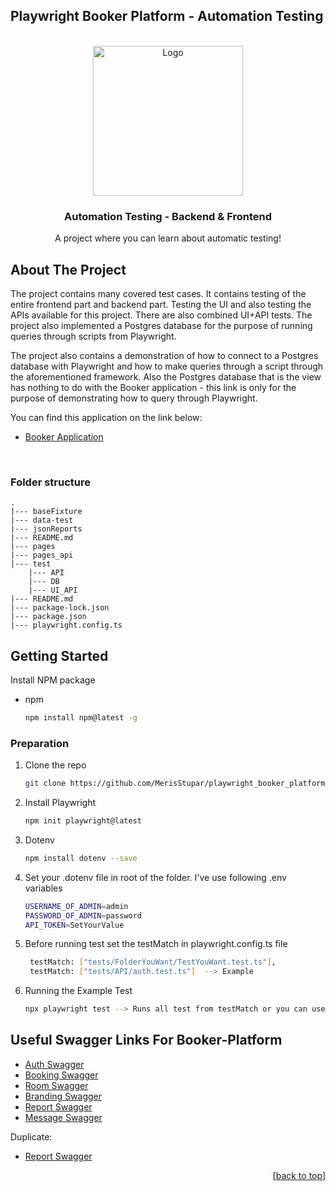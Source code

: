 <div id="top"></div>

## Playwright Booker Platform - Automation Testing


<div id="top"></div>

<br />
<div align="center">
  
<img src="https://pbs.twimg.com/profile_images/1318604600677527552/stk8sqYZ_400x400.png" alt="Logo" width="240" height="240">


  <h3 align="center">Automation Testing - Backend & Frontend</h3>

  <p align="center">
    A project where you can learn about automatic testing!
  </p>
</div>



## About The Project
The project contains many covered test cases. It contains testing of the entire frontend part and backend part. Testing the UI and also testing the APIs available for this project. There are also combined UI+API tests. The project also implemented a Postgres database for the purpose of running queries through scripts from Playwright.

The project also contains a demonstration of how to connect to a Postgres database with Playwright and how to make queries through a script through the aforementioned framework. Also the Postgres database that is the view has nothing to do with the Booker application - this link is only for the purpose of demonstrating how to query through Playwright.

You can find this application on the link below:
* [Booker Application](https://automationintesting.online/)

<br />


### Folder structure
    .
    |--- baseFixture
    |--- data-test
    |--- jsonReports
    |--- README.md
    |--- pages
    |--- pages_api
    |--- test
        |--- API
        |--- DB
        |--- UI_API
    |--- README.md
    |--- package-lock.json
    |--- package.json
    |--- playwright.config.ts

## Getting Started

Install NPM package
* npm
  ```sh
  npm install npm@latest -g
  ```
### Preparation
1. Clone the repo
   ```sh
   git clone https://github.com/MerisStupar/playwright_booker_platform.git
   ```
2. Install Playwright
   ```sh
   npm init playwright@latest
   ```
3. Dotenv 
   ```sh
   npm install dotenv --save
   ```
4. Set your .dotenv file in root of the folder. I've use following .env variables
   ```sh
   USERNAME_OF_ADMIN=admin
   PASSWORD_OF_ADMIN=password
   API_TOKEN=SetYourValue
   ```
5. Before running test set the testMatch in playwright.config.ts file
   ```sh
    testMatch: ["tests/FolderYouWant/TestYouWant.test.ts"],
    testMatch: ["tests/API/auth.test.ts"]  --> Example 
   ```
6. Running the Example Test
   ```sh
   npx playwright test --> Runs all test from testMatch or you can use scripts from package.json
   ```
## Useful Swagger Links For Booker-Platform

* [Auth Swagger](https://automationintesting.online/auth/swagger-ui/index.html#/)
* [Booking Swagger](https://automationintesting.online/booking/swagger-ui/index.html#/)
* [Room Swagger](https://automationintesting.online/room/swagger-ui/index.html#/)
* [Branding Swagger](https://automationintesting.online/branding/swagger-ui/index.html#/)
* [Report Swagger](https://automationintesting.online/report/swagger-ui/index.html#/)
* [Message Swagger](https://automationintesting.online/message/swagger-ui/index.html#/)


Duplicate:
* [Report Swagger](https://automationintesting.online/report/swagger-ui/index.html#/)







<p align="right">[<a href="#top">back to top</a>]</p>
